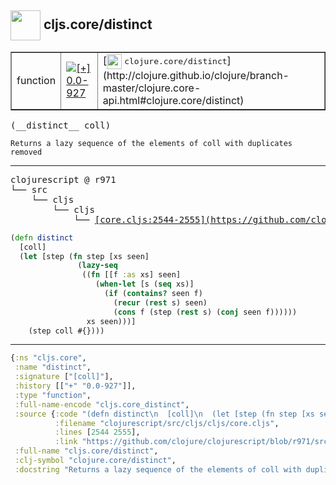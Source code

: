 ## <img width="48px" valign="middle" src="http://i.imgur.com/Hi20huC.png"> cljs.core/distinct

 <table border="1">
<tr>
<td>function</td>
<td><a href="https://github.com/cljsinfo/api-refs/tree/0.0-927"><img valign="middle" alt="[+] 0.0-927" src="https://img.shields.io/badge/+-0.0--927-lightgrey.svg"></a> </td>
<td>
[<img height="24px" valign="middle" src="http://i.imgur.com/1GjPKvB.png"> <samp>clojure.core/distinct</samp>](http://clojure.github.io/clojure/branch-master/clojure.core-api.html#clojure.core/distinct)
</td>
</tr>
</table>

 <samp>
(__distinct__ coll)<br>
</samp>

```
Returns a lazy sequence of the elements of coll with duplicates removed
```

---

 <pre>
clojurescript @ r971
└── src
    └── cljs
        └── cljs
            └── <ins>[core.cljs:2544-2555](https://github.com/clojure/clojurescript/blob/r971/src/cljs/cljs/core.cljs#L2544-L2555)</ins>
</pre>

```clj
(defn distinct
  [coll]
  (let [step (fn step [xs seen]
               (lazy-seq
                ((fn [[f :as xs] seen]
                   (when-let [s (seq xs)]
                     (if (contains? seen f)
                       (recur (rest s) seen)
                       (cons f (step (rest s) (conj seen f))))))
                 xs seen)))]
    (step coll #{})))
```


---

```clj
{:ns "cljs.core",
 :name "distinct",
 :signature ["[coll]"],
 :history [["+" "0.0-927"]],
 :type "function",
 :full-name-encode "cljs.core_distinct",
 :source {:code "(defn distinct\n  [coll]\n  (let [step (fn step [xs seen]\n               (lazy-seq\n                ((fn [[f :as xs] seen]\n                   (when-let [s (seq xs)]\n                     (if (contains? seen f)\n                       (recur (rest s) seen)\n                       (cons f (step (rest s) (conj seen f))))))\n                 xs seen)))]\n    (step coll #{})))",
          :filename "clojurescript/src/cljs/cljs/core.cljs",
          :lines [2544 2555],
          :link "https://github.com/clojure/clojurescript/blob/r971/src/cljs/cljs/core.cljs#L2544-L2555"},
 :full-name "cljs.core/distinct",
 :clj-symbol "clojure.core/distinct",
 :docstring "Returns a lazy sequence of the elements of coll with duplicates removed"}

```
